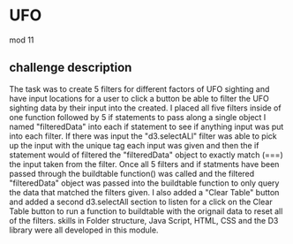 # UFO
mod 11

## challenge description 

The task was to create 5 filters for different factors of UFO sighting and have input locations for a user 
to click a button be able to filter the UFO sighting data by their input into the created. I placed all five 
filters inside of one function followed by 5 if statements to pass along a single object I named "filteredData"
into each if statement to see if anything input was put into each filter. If there was input the "d3.selectALl"
filter was able to pick up the input with the unique tag each input was given and then the if statement would of filtered
the "filteredData" object to exactly match (===) the input taken from the filter. Once all 5 filters and if statments have been passed through the buildtable function() was called and the filtered "filteredData" object was passed into the buildtable function to only query the data that matched the filters given. I also added a "Clear Table" button and added a second d3.selectAll section to listen for a click on the Clear Table button to run a function to buildtable with the orignail data to reset all of the filters. skills in Folder structure, Java Script, HTML, CSS and the D3 library were all developed in this module. 

